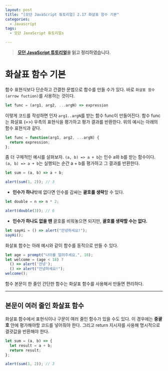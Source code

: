 ```yaml
---
layout: post
title: "[모던 JavaScript 튜토리얼] 2.17 화살표 함수 기본"
categories:
  - Javascript
tags:
  - 모던 JavaScript 튜토리얼s

---
```


> **[모던 JavaScript 튜토리얼](https://ko.javascript.info/)을 읽고 정리하였습니다.**

# 화살표 함수 기본

함수 표현식보다 단순하고 간결한 문법으로 함수를 만들 수가 있다. 바로 `화살표 함수(arrow fuction)`를 사용하는 것이다. 

```javascript
let func = (arg1, arg2, ...argN) => expression
```

이렇게 코드를 작성하면 인자 `arg1..argN`를 받는 함수 func이 만들어진다. 함수 func는 화살표 (=>) 우측의 표현식을 평가하고 평가 결과를 반환한다. 위의 예시는 아래의 함수 표현식과 같다.

```javascript
let func = function(arg1, arg2, ...argN) {
  return expression;
};
```

좀 더 구체적인 예시를 살펴보자. `(a, b) => a + b`는 인수 a와 b를 받는 함수이다. `(a, b) => a + b`는 실행되는 순간 a + b를 평가하고 그 결과를 반환한다.

```javascript
let sum = (a, b) => a + b;

alert(sum(1, 2)); // 3
```

- **인수가 하나**밖에 없다면 인수를 감싸는 **괄호를 생략**할 수 있다.

```javascript
let double = n => n * 2;

alert(double(3)); // 6
```

- **인수가 하나도 없을 땐** 괄호를 비워놓으면 되지만, **괄호를 생략할 수는 없다.**

```javascript
let sayHi = () => alert("안녕하세요!");
sayHi();
```

화살표 함수는 아래 예시와 같이 함수를 동적으로 만들 수 있다.

```javascript
let age = prompt("나이를 알려주세요.", 18);
let welcome = (age < 18) ? 
  () => alert('안녕');
  () => alert("안녕하세요!");
welcome();
```

함수  본문이 한 줄인 간단한 함수는 화살표 함수를 사용해서 만들면 편리하다.

___

## 본문이 여러 줄인 화살표 함수

화살표 함수에서 표현식이나 구문이 여러 줄인 함수가 있을 수도 있다. 이 경우에는 **중괄호** 안에 평가해야할 코드를 넣어줘야 한다. 그리고 return 지시자를 사용해 명시적으로 결괏값을 반환해야 한다.

```javascript
let sum = (a, b) => {
  let result = a + b;
  return result;
};

alert(sum(1, 2)); // 3
```

